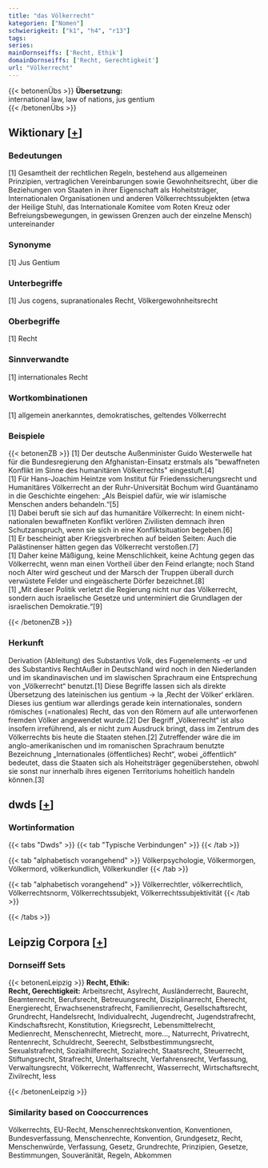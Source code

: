 ```yaml
---
title: "das Völkerrecht"
kategorien: ["Nomen"]
schwierigkeit: ["k1", "h4", "r13"]
tags:
series:
mainDornseiffs: ['Recht, Ethik']
domainDornseiffs: ['Recht, Gerechtigkeit']
url: "Völkerrecht"
---
```


{{< betonenÜbs >}}
**Übersetzung:**  
international law, law of nations, jus gentium  
{{< /betonenÜbs >}}

## Wiktionary [[+](https://de.wiktionary.org/wiki/Völkerrecht)]

### Bedeutungen
[1] Gesamtheit der rechtlichen Regeln, bestehend aus allgemeinen Prinzipien, vertraglichen Vereinbarungen sowie Gewohnheitsrecht, über die Beziehungen von Staaten in ihrer Eigenschaft als Hoheitsträger, Internationalen Organisationen und anderen Völkerrechtssubjekten (etwa der Heilige Stuhl, das Internationale Komitee vom Roten Kreuz oder Befreiungsbewegungen, in gewissen Grenzen auch der einzelne Mensch) untereinander  

### Synonyme
[1] Jus Gentium  

### Unterbegriffe
[1] Jus cogens,  supranationales Recht, Völkergewohnheitsrecht  

### Oberbegriffe
[1] Recht  

### Sinnverwandte
[1] internationales Recht  

### Wortkombinationen
[1] allgemein anerkanntes, demokratisches, geltendes Völkerrecht  

### Beispiele
{{< betonenZB >}}
[1] Der deutsche Außenminister Guido Westerwelle hat für die Bundesregierung den Afghanistan-Einsatz erstmals als "bewaffneten Konflikt im Sinne des humanitären Völkerrechts" eingestuft.[4]  
[1] Für Hans-Joachim Heintze vom Institut für Friedenssicherungsrecht und Humanitäres Völkerrecht an der Ruhr-Universität Bochum wird Guantánamo in die Geschichte eingehen: „Als Beispiel dafür, wie wir islamische Menschen anders behandeln.“[5]  
[1] Dabei beruft sie sich auf das humanitäre Völkerrecht: In einem nicht-nationalen bewaffneten Konflikt verlören Zivilisten demnach ihren Schutzanspruch, wenn sie sich in eine Konfliktsituation begeben.[6]  
[1] Er bescheinigt aber Kriegsverbrechen auf beiden Seiten: Auch die Palästinenser hätten gegen das Völkerrecht verstoßen.[7]  
[1] Daher keine Mäßigung, keine Menschlichkeit, keine Achtung gegen das Völkerrecht, wenn man einen Vortheil über den Feind erlangte; noch Stand noch Alter wird gescheut und der Marsch der Truppen überall durch verwüstete Felder und eingeäscherte Dörfer bezeichnet.[8]  
[1] „Mit dieser Politik verletzt die Regierung nicht nur das Völkerrecht, sondern auch israelische Gesetze und unterminiert die Grundlagen der israelischen Demokratie.“[9]  

{{< /betonenZB >}}
### Herkunft
Derivation (Ableitung) des Substantivs Volk, des Fugenelements -er und des Substantivs RechtAußer in Deutschland wird noch in den Niederlanden und im skandinavischen und im slawischen Sprachraum eine Entsprechung von „Völkerrecht“ benutzt.[1] Diese Begriffe lassen sich als direkte Übersetzung des lateinischen ius gentium → la ‚Recht der Völker‘ erklären. Dieses ius gentium war allerdings gerade kein internationales, sondern römisches (=nationales) Recht, das von den Römern auf alle unterworfenen fremden Völker angewendet wurde.[2] Der Begriff „Völkerrecht“ ist also insofern irreführend, als er nicht zum Ausdruck bringt, dass im Zentrum des Völkerrechts bis heute die Staaten stehen.[2] Zutreffender wäre die im anglo-amerikanischen und im romanischen Sprachraum benutzte Bezeichnung „Internationales (öffentliches) Recht“, wobei „öffentlich“ bedeutet, dass die Staaten sich als Hoheitsträger gegenüberstehen, obwohl sie sonst nur innerhalb ihres eigenen Territoriums hoheitlich handeln können.[3]  



## dwds [[+](https://www.dwds.de/wb/Völkerrecht)]

### Wortinformation
{{< tabs "Dwds" >}}
{{< tab "Typische Verbindungen" >}}
{{< /tab >}}

{{< tab "alphabetisch vorangehend" >}}
Völkerpsychologie, Völkermorgen, Völkermord, völkerkundlich, Völkerkundler
{{< /tab >}}

{{< tab "alphabetisch vorangehend" >}}
Völkerrechtler, völkerrechtlich, Völkerrechtsnorm, Völkerrechtssubjekt, Völkerrechtssubjektivität
{{< /tab >}}

{{< /tabs >}}

## Leipzig Corpora [[+](https://corpora.uni-leipzig.de/en/res?word=Völkerrecht&corpusId=deu_newscrawl-public_2018)]

### Dornseiff Sets
{{< betonenLeipzig >}}
**Recht, Ethik:**  
**Recht, Gerechtigkeit:** Arbeitsrecht, Asylrecht, Ausländerrecht, Baurecht, Beamtenrecht, Berufsrecht, Betreuungsrecht, Disziplinarrecht, Eherecht, Energierecht, Erwachsenenstrafrecht, Familienrecht, Gesellschaftsrecht, Grundrecht, Handelsrecht, Individualrecht, Jugendrecht, Jugendstrafrecht, Kindschaftsrecht, Konstitution, Kriegsrecht, Lebensmittelrecht, Medienrecht, Menschenrecht, Mietrecht, more..., Naturrecht, Privatrecht, Rentenrecht, Schuldrecht, Seerecht, Selbstbestimmungsrecht, Sexualstrafrecht, Sozialhilferecht, Sozialrecht, Staatsrecht, Steuerrecht, Stiftungsrecht, Strafrecht, Unterhaltsrecht, Verfahrensrecht, Verfassung, Verwaltungsrecht, Völkerrecht, Waffenrecht, Wasserrecht, Wirtschaftsrecht, Zivilrecht, less  

{{< /betonenLeipzig >}}

### Similarity based on Cooccurrences
Völkerrechts, EU-Recht, Menschenrechtskonvention, Konventionen, Bundesverfassung, Menschenrechte, Konvention, Grundgesetz, Recht, Menschenwürde, Verfassung, Gesetz, Grundrechte, Prinzipien, Gesetze, Bestimmungen, Souveränität, Regeln, Abkommen

